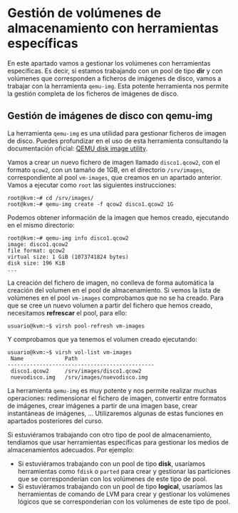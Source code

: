 # Gestión de volúmenes de almacenamiento con herramientas específicas

En este apartado vamos a gestionar los volúmenes con herramientas específicas. Es decir, si estamos trabajando con un pool de tipo **dir** y con volúmenes que corresponden a ficheros de imágenes de disco, vamos a trabajar con la herramienta `qemu-img`. Esta potente herramienta nos permite la gestión completa de los ficheros de imágenes de disco.

## Gestión de imágenes de disco con qemu-img

La herramienta `qemu-img` es una utilidad para gestionar ficheros de imagen de disco. Puedes profundizar en el uso de esta herramienta consultando la documentación oficial: [QEMU disk image utility](https://qemu-project.gitlab.io/qemu/tools/qemu-img.html).

Vamos a crear un nuevo fichero de imagen llamado `disco1.qcow2`, con el formato `qcow2`, con un tamaño de 1GB, en el directorio `/srv/images`, correspondiente al pool `vm-images`, que creamos en un apartado anterior. Vamos a ejecutar como `root` las siguientes instrucciones:

```
root@kvm:~# cd /srv/images/
root@kvm:~# qemu-img create -f qcow2 disco1.qcow2 1G
```

Podemos obtener información de la imagen que hemos creado, ejecutando en el mismo directorio:

```
root@kvm:~# qemu-img info disco1.qcow2 
image: disco1.qcow2
file format: qcow2
virtual size: 1 GiB (1073741824 bytes)
disk size: 196 KiB
...
```

La creación del fichero de imagen, no conlleva de forma automática la creación del volumen en el pool de almacenamiento. Si vemos la lista de volúmenes en el pool `vm-images` comprobamos que no se ha creado. Para que se cree un nuevo volumen a partir del fichero que hemos creado, necesitamos **refrescar** el pool, para ello:

```
usuario@kvm:~$ virsh pool-refresh vm-images
```

Y comprobamos que ya tenemos el volumen creado ejecutando: 
```
usuario@kvm:~$ virsh vol-list vm-images
 Name             Path
----------------------------------------------
 disco1.qcow2     /srv/images/disco1.qcow2
 nuevodisco.img   /srv/images/nuevodisco.img
```

La herramienta `qemu-img` es muy potente y nos permite realizar muchas operaciones: redimensionar el fichero de imagen, convertir entre formatos de imágenes, crear imágenes a partir de una imagen base, crear instantáneas de imágenes, ... Utilizaremos algunas de estas funciones en apartados posteriores del curso.

Si estuviéramos trabajando con otro tipo de pool de almacenamiento, tendíamos que usar herramientas específicas para gestionar los medios de almacenamientos adecuados. Por ejemplo:

* Si estuviéramos trabajando con un pool de tipo **disk**, usaríamos herramientas como `fdisk` o `parted` para crear y gestionar las particiones que se corresponderían con los volúmenes de este tipo de pool.
* Si estuviéramos trabajando con un pool de tipo **logical**, usaríamos las herramientas de comando de LVM para crear y gestionar los volúmenes lógicos que se corresponderían con los volúmenes de este tipo de pool.
